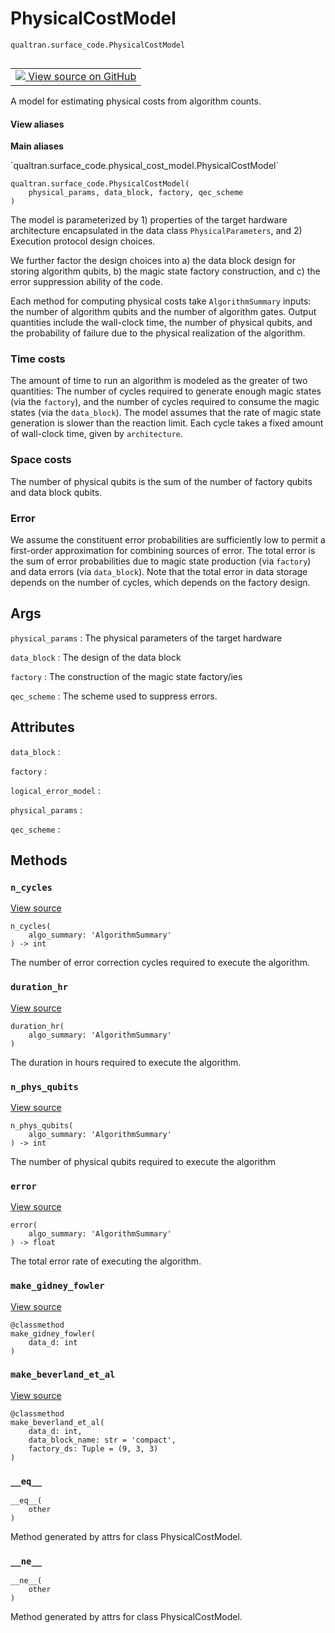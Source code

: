 # PhysicalCostModel
`qualtran.surface_code.PhysicalCostModel`


<table class="tfo-notebook-buttons tfo-api nocontent" align="left">
<td>
  <a target="_blank" href="https://github.com/quantumlib/Qualtran/blob/main/qualtran/surface_code/physical_cost_model.py#L31-L188">
    <img src="https://www.tensorflow.org/images/GitHub-Mark-32px.png" />
    View source on GitHub
  </a>
</td>
</table>



A model for estimating physical costs from algorithm counts.

<section class="expandable">
  <h4 class="showalways">View aliases</h4>
  <p>
<b>Main aliases</b>
<p>`qualtran.surface_code.physical_cost_model.PhysicalCostModel`</p>
</p>
</section>

<pre class="devsite-click-to-copy prettyprint lang-py tfo-signature-link">
<code>qualtran.surface_code.PhysicalCostModel(
    physical_params, data_block, factory, qec_scheme
)
</code></pre>



<!-- Placeholder for "Used in" -->

The model is parameterized by 1) properties of the target hardware architecture encapsulated
in the data class `PhysicalParameters`, and 2) Execution protocol design choices.

We further factor the design choices into a) the data block design for storing
algorithm qubits, b) the magic state factory construction, and c) the error suppression
ability of the code.

Each method for computing physical costs take `AlgorithmSummary` inputs: the number of
algorithm qubits and the number of algorithm gates. Output quantities
include the wall-clock time, the number of physical qubits, and the probability of failure
due to the physical realization of the algorithm.

### Time costs

The amount of time to run an algorithm is modeled as the greater of two quantities:
The number of cycles required to generate enough magic states (via the `factory`), and
the number of cycles required to consume the magic states (via the `data_block`). The model
assumes that the rate of magic state generation is slower than the reaction limit. Each
cycle takes a fixed amount of wall-clock time, given by `architecture`.

### Space costs

The number of physical qubits is the sum of the number of factory qubits and data block qubits.

### Error

We assume the constituent error probabilities are sufficiently low to permit a first-order
approximation for combining sources of error. The total error is the sum of error probabilities
due to magic state production (via `factory`) and data errors (via `data_block`). Note that
the total error in data storage depends on the number of cycles, which depends on the
factory design.

<h2 class="add-link">Args</h2>

`physical_params`<a id="physical_params"></a>
: The physical parameters of the target hardware

`data_block`<a id="data_block"></a>
: The design of the data block

`factory`<a id="factory"></a>
: The construction of the magic state factory/ies

`qec_scheme`<a id="qec_scheme"></a>
: The scheme used to suppress errors.






<h2 class="add-link">Attributes</h2>

`data_block`<a id="data_block"></a>
: &nbsp;

`factory`<a id="factory"></a>
: &nbsp;

`logical_error_model`<a id="logical_error_model"></a>
: &nbsp;

`physical_params`<a id="physical_params"></a>
: &nbsp;

`qec_scheme`<a id="qec_scheme"></a>
: &nbsp;




## Methods

<h3 id="n_cycles"><code>n_cycles</code></h3>

<a target="_blank" class="external" href="https://github.com/quantumlib/Qualtran/blob/main/qualtran/surface_code/physical_cost_model.py#L122-L125">View source</a>

<pre class="devsite-click-to-copy prettyprint lang-py tfo-signature-link">
<code>n_cycles(
    algo_summary: 'AlgorithmSummary'
) -> int
</code></pre>

The number of error correction cycles required to execute the algorithm.


<h3 id="duration_hr"><code>duration_hr</code></h3>

<a target="_blank" class="external" href="https://github.com/quantumlib/Qualtran/blob/main/qualtran/surface_code/physical_cost_model.py#L127-L132">View source</a>

<pre class="devsite-click-to-copy prettyprint lang-py tfo-signature-link">
<code>duration_hr(
    algo_summary: 'AlgorithmSummary'
)
</code></pre>

The duration in hours required to execute the algorithm.


<h3 id="n_phys_qubits"><code>n_phys_qubits</code></h3>

<a target="_blank" class="external" href="https://github.com/quantumlib/Qualtran/blob/main/qualtran/surface_code/physical_cost_model.py#L134-L137">View source</a>

<pre class="devsite-click-to-copy prettyprint lang-py tfo-signature-link">
<code>n_phys_qubits(
    algo_summary: 'AlgorithmSummary'
) -> int
</code></pre>

The number of physical qubits required to execute the algorithm


<h3 id="error"><code>error</code></h3>

<a target="_blank" class="external" href="https://github.com/quantumlib/Qualtran/blob/main/qualtran/surface_code/physical_cost_model.py#L139-L142">View source</a>

<pre class="devsite-click-to-copy prettyprint lang-py tfo-signature-link">
<code>error(
    algo_summary: 'AlgorithmSummary'
) -> float
</code></pre>

The total error rate of executing the algorithm.


<h3 id="make_gidney_fowler"><code>make_gidney_fowler</code></h3>

<a target="_blank" class="external" href="https://github.com/quantumlib/Qualtran/blob/main/qualtran/surface_code/physical_cost_model.py#L144-L158">View source</a>

<pre class="devsite-click-to-copy prettyprint lang-py tfo-signature-link">
<code>@classmethod</code>
<code>make_gidney_fowler(
    data_d: int
)
</code></pre>




<h3 id="make_beverland_et_al"><code>make_beverland_et_al</code></h3>

<a target="_blank" class="external" href="https://github.com/quantumlib/Qualtran/blob/main/qualtran/surface_code/physical_cost_model.py#L160-L188">View source</a>

<pre class="devsite-click-to-copy prettyprint lang-py tfo-signature-link">
<code>@classmethod</code>
<code>make_beverland_et_al(
    data_d: int,
    data_block_name: str = &#x27;compact&#x27;,
    factory_ds: Tuple = (9, 3, 3)
)
</code></pre>




<h3 id="__eq__"><code>__eq__</code></h3>

<pre class="devsite-click-to-copy prettyprint lang-py tfo-signature-link">
<code>__eq__(
    other
)
</code></pre>

Method generated by attrs for class PhysicalCostModel.


<h3 id="__ne__"><code>__ne__</code></h3>

<pre class="devsite-click-to-copy prettyprint lang-py tfo-signature-link">
<code>__ne__(
    other
)
</code></pre>

Method generated by attrs for class PhysicalCostModel.




